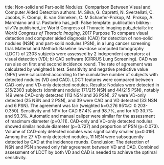title: Non-solid and Part-solid Nodules: Comparison Between Visual and Computer Aided Detection
authors: M. Silva, G. Capretti, N. Sverzellati, C. Jacobs, F. Ciompi, B. van Ginneken, C. M Schaefer-Prokop, M. Prokop, A. Marchiano and U. Pastorino
has_pdf: False
template: publication
bibkey: silv17a
published_in: World Congress of Thoracic Imaging
pub_details: in: <i>World Congress of Thoracic Imaging</i>, 2017
Purpose To compare visual detection and computer aided diagnosis (CAD) for detection of non-solid nodules (NSN) and part-solid nodules (PSN), in a lung cancer screening trial. Material and Method: Baseline low-dose computed tomography (LDCT) of 2303 subjects were assessed by 2 independent operators: a) visual detection (VD); b) CAD software (CIRRUS Lung Screening). CAD was run also on first and second incidence round. The rate of agreement was calculated by weighted k test. Sensitivity and negative predictive value (NPV) were calculated according to the cumulative number of subjects with detected nodules (VD and CAD). LDCT features were compared between CAD-only and VD-only detected nodules. Results: Nodules were detected in 215/2303 subjects (dominant nodule: 171/215 NSN and 44/215 PSN), notably 149 were CAD-only detected (113 NSN and 36 PSN), 27 were VD-only detected (25 NSN and 2 PSN), and 39 were CAD and VD detected (33 NSN and 6 PSN). The agreement was fair (weighted k=0.276 95\%CI 0.203-0.350). Sensitivity and NPV for CAD 87.4\% and 98.7\%, and for VD 30.7\% and 93.3\%. Automatic and manual caliper were similar for the assessment of maximum diameter (p=0.111). CAD-only and VD-only detected nodules showed similar nodule diameter (p=0.727) and proportion of PSN (p=0.073). Volume of CAD-only detected nodules was significantly smaller (p=0.019). Among the 27 VD-only detected nodules, 11 NSN were subsequently detected by CAD at the incidence rounds. Conclusion: The detection of NSN and PSN showed only fair agreement between VD and CAD. Combined assessment of LDCT by both VD and CAD is needed to achieve the optimal sensitivity.

